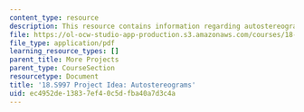 ```yaml
---
content_type: resource
description: This resource contains information regarding autostereograms.
file: https://ol-ocw-studio-app-production.s3.amazonaws.com/courses/18-s997-introduction-to-matlab-programming-fall-2011/ec4952de13837ef40c5dfba40a7d3c4a_MIT18_S997F11_Autostero.pdf
file_type: application/pdf
learning_resource_types: []
parent_title: More Projects
parent_type: CourseSection
resourcetype: Document
title: '18.S997 Project Idea: Autostereograms'
uid: ec4952de-1383-7ef4-0c5d-fba40a7d3c4a
---
```


